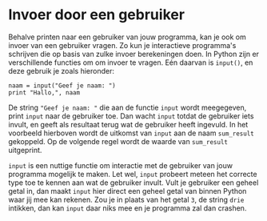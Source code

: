 # Invoer door een gebruiker

Behalve printen naar een gebruiker van jouw programma, kan je ook om invoer van een gebruiker vragen. Zo kun je interactieve programma's schrijven die op basis van zulke invoer berekeningen doen. In Python zijn er verschillende functies om om invoer te vragen. Eén daarvan is `input()`, en deze gebruik je zoals hieronder:

	naam = input("Geef je naam: ")
	print "Hallo,", naam

De string `"Geef je naam: "` die aan de functie `input` wordt meegegeven, print `input` naar de gebruiker toe. Dan wacht `input` totdat de gebruiker iets invult, en geeft als resultaat terug wat de gebruiker heeft ingevuld. In het voorbeeld hierboven wordt de uitkomst van `input` aan de naam `sum_result` gekoppeld. Op de volgende regel wordt de waarde van `sum_result` uitgeprint. 

`input` is een nuttige functie om interactie met de gebruiker van jouw programma mogelijk te maken. Let wel, `input` probeert meteen het correcte type toe te kennen aan wat de gebruiker invult. Vult je gebruiker een geheel getal in, dan maakt `input` hier direct een geheel getal van binnen Python waar jij mee kan rekenen. Zou je in plaats van het getal `3`, de string `drie` intikken, dan kan `input` daar niks mee en je programma zal dan crashen.
